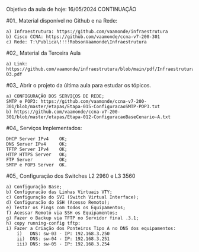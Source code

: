 Objetivo da aula de hoje: 16/05/2024 CONTINUAÇÃO

#01_ Material disponível no Github e na Rede:

	a) Infraestrutura: https://github.com/vaamonde/infraestrutura
	b) Cisco CCNA: https://github.com/vaamonde/ccna-v7-200-301
	c) Rede: T:\Publica\!!!!RobsonVaamonde\Infraestrutura

#02_ Material da Terceira Aula

	a) Link: https://github.com/vaamonde/infraestrutura/blob/main/pdf/InfraestruturaDeRedes-03.pdf

#03_ Abrir o projeto da última aula para estudar os tópicos.

	a) CONFIGURAÇÃO DOS SERVIÇOS DE REDE;
	SMTP e POP3: https://github.com/vaamonde/ccna-v7-200-301/blob/master/etapas/Etapa-015-ConfiguracaoSMTP-POP3.txt
	b) https://github.com/vaamonde/ccna-v7-200-301/blob/master/etapas/Etapa-012-ConfiguracaoBaseCenario-A.txt
	
#04_ Serviços Implementados:

	DHCP Server IPv4	OK;
	DNS Server IPv4		OK;
	TFTP Server IPv4	OK;
	HTTP HTTPS Server	OK;
	FTP Server			OK;
	SMTP e POP3 Server	OK.
	
#05_ Configuração dos Switches L2 2960 e L3 3560

	a) Configuração Base;
	b) Configuracão das Linhas Virtuais VTY;
	c) Configuração do SVI (Switch Virtual Interface);
	d) Configuracão do SSH (Acesso Remoto);
	e) Testar os Pings com todos os Equipamentos;
	f) Acessar Remoto via SSH os Equipamentos;
	g) Fazer o Backup via TFTP no Servidor final .3.1;
	h) copy running-config tftp:
	i) Fazer a Criação dos Ponteiros Tipo A no DNS dos equipamentos:
		i)   DNS: sw-03 - IP: 192.168.3.250
		ii)  DNS: sw-04 - IP: 192.168.3.251
		iii) DNS: sw-05 - IP: 192.168.3.254
